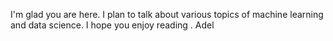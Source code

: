 
I'm glad you are here. I plan to talk about various topics of machine learning and data science.
I hope you enjoy reading .
Adel 
